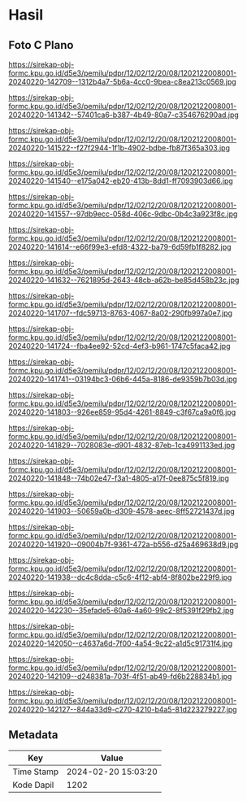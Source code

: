 # Hasil

## Foto C Plano

https://sirekap-obj-formc.kpu.go.id/d5e3/pemilu/pdpr/12/02/12/20/08/1202122008001-20240220-142709--1312b4a7-5b6a-4cc0-9bea-c8ea213c0569.jpg

https://sirekap-obj-formc.kpu.go.id/d5e3/pemilu/pdpr/12/02/12/20/08/1202122008001-20240220-141342--57401ca6-b387-4b49-80a7-c354676290ad.jpg

https://sirekap-obj-formc.kpu.go.id/d5e3/pemilu/pdpr/12/02/12/20/08/1202122008001-20240220-141522--f27f2944-1f1b-4902-bdbe-fb87f365a303.jpg

https://sirekap-obj-formc.kpu.go.id/d5e3/pemilu/pdpr/12/02/12/20/08/1202122008001-20240220-141540--e175a042-eb20-413b-8dd1-ff7093903d66.jpg

https://sirekap-obj-formc.kpu.go.id/d5e3/pemilu/pdpr/12/02/12/20/08/1202122008001-20240220-141557--97db9ecc-058d-406c-9dbc-0b4c3a923f8c.jpg

https://sirekap-obj-formc.kpu.go.id/d5e3/pemilu/pdpr/12/02/12/20/08/1202122008001-20240220-141614--e66f99e3-efd8-4322-ba79-6d59fb1f8282.jpg

https://sirekap-obj-formc.kpu.go.id/d5e3/pemilu/pdpr/12/02/12/20/08/1202122008001-20240220-141632--7621895d-2643-48cb-a62b-be85d458b23c.jpg

https://sirekap-obj-formc.kpu.go.id/d5e3/pemilu/pdpr/12/02/12/20/08/1202122008001-20240220-141707--fdc59713-8763-4067-8a02-290fb997a0e7.jpg

https://sirekap-obj-formc.kpu.go.id/d5e3/pemilu/pdpr/12/02/12/20/08/1202122008001-20240220-141724--fba4ee92-52cd-4ef3-b961-1747c5faca42.jpg

https://sirekap-obj-formc.kpu.go.id/d5e3/pemilu/pdpr/12/02/12/20/08/1202122008001-20240220-141741--03194bc3-06b6-445a-8186-de9359b7b03d.jpg

https://sirekap-obj-formc.kpu.go.id/d5e3/pemilu/pdpr/12/02/12/20/08/1202122008001-20240220-141803--926ee859-95d4-4261-8849-c3f67ca9a0f6.jpg

https://sirekap-obj-formc.kpu.go.id/d5e3/pemilu/pdpr/12/02/12/20/08/1202122008001-20240220-141829--7028083e-d901-4832-87eb-1ca4991133ed.jpg

https://sirekap-obj-formc.kpu.go.id/d5e3/pemilu/pdpr/12/02/12/20/08/1202122008001-20240220-141848--74b02e47-f3a1-4805-a17f-0ee875c5f819.jpg

https://sirekap-obj-formc.kpu.go.id/d5e3/pemilu/pdpr/12/02/12/20/08/1202122008001-20240220-141903--50659a0b-d309-4578-aeec-8ff52721437d.jpg

https://sirekap-obj-formc.kpu.go.id/d5e3/pemilu/pdpr/12/02/12/20/08/1202122008001-20240220-141920--09004b7f-9361-472a-b556-d25a469638d9.jpg

https://sirekap-obj-formc.kpu.go.id/d5e3/pemilu/pdpr/12/02/12/20/08/1202122008001-20240220-141938--dc4c8dda-c5c6-4f12-abf4-8f802be229f9.jpg

https://sirekap-obj-formc.kpu.go.id/d5e3/pemilu/pdpr/12/02/12/20/08/1202122008001-20240220-142230--35efade5-60a6-4a60-99c2-8f5391f29fb2.jpg

https://sirekap-obj-formc.kpu.go.id/d5e3/pemilu/pdpr/12/02/12/20/08/1202122008001-20240220-142050--c4637a6d-7f00-4a54-9c22-a1d5c91731f4.jpg

https://sirekap-obj-formc.kpu.go.id/d5e3/pemilu/pdpr/12/02/12/20/08/1202122008001-20240220-142109--d248381a-703f-4f51-ab49-fd6b228834b1.jpg

https://sirekap-obj-formc.kpu.go.id/d5e3/pemilu/pdpr/12/02/12/20/08/1202122008001-20240220-142127--844a33d9-c270-4210-b4a5-81d223279227.jpg


## Metadata

| Key        | Value               |
| ---------- | ------------------- |
| Time Stamp | 2024-02-20 15:03:20 |
| Kode Dapil | 1202                |



